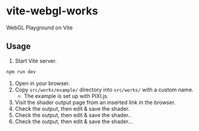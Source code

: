# vite-webgl-works

WebGL Playground on Vite


## Usage

1. Start Vite server.
```sh
npm run dev
```

1. Open in your browser.
1. Copy `src/works/example/` directory into `src/works/` with a custom name.
   - The example is set up with PIXI.js. 
1. Visit the shader output page from an inserted link in the browser.
1. Check the output, then edit & save  the shader.
1. Check the output, then edit & save the shader..
1. Check the output, then edit & save the shader...
